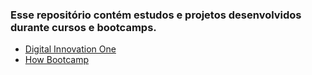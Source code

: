 ### Esse repositório contém estudos e projetos desenvolvidos durante cursos e bootcamps.
- [Digital Innovation One](https://web.digitalinnovation.one/track/cognizant-cloud-data-engineer?tab=path)
- [How Bootcamp](https://learn.howedu.com.br/curso/engenharia-de-dados-cohort)